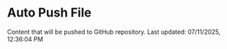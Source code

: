 # Auto Push File

Content that will be pushed to GitHub repository.
Last updated: 07/11/2025, 12:36:04 PM